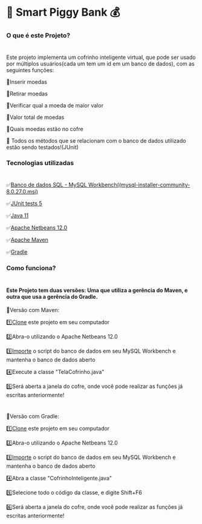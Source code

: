 # :pig: Smart Piggy Bank :moneybag:

### O que é este Projeto?
#
Este projeto implementa um cofrinho inteligente virtual, que pode ser usado por múltiplos usuários(cada um tem um id em um banco de dados), com as seguintes funções:

:pushpin:Inserir moedas

:pushpin:Retirar moedas

:pushpin:Verificar qual a moeda de maior valor

:pushpin:Valor total de moedas

:pushpin:Quais moedas estão no cofre

:bow_and_arrow: Todos os métodos que se relacionam com o banco de dados utilizado estão sendo testados!(JUnit)



### Tecnologias utilizadas
#
:white_check_mark:[Banco de dados SQL - MySQL Workbench((mysql-installer-community-8.0.27.0.msi)](https://dev.mysql.com/downloads/windows/installer/8.0.html)

:white_check_mark:[JUnit tests 5](https://junit.org/junit5/)

:white_check_mark:[Java 11](https://www.oracle.com/br/java/technologies/javase/jdk11-archive-downloads.html) 

:white_check_mark:[Apache Netbeans 12.0](https://netbeans.apache.org/download/nb125/nb125.html)

:white_check_mark:[Apache Maven](https://maven.apache.org/)

:white_check_mark:[Gradle](https://gradle.org/)


### Como funciona?
#
#### Este Projeto tem duas versões: Uma que utiliza a gerência do Maven, e outra que usa a gerência do Gradle.

:rocket:Versão com Maven:

:one:[Clone](https://docs.github.com/pt/repositories/creating-and-managing-repositories/cloning-a-repository) este projeto em seu computador

:two:Abra-o utilizando o Apache Netbeans 12.0

:three:[Importe](https://stackoverflow.com/questions/15884693/how-can-i-import-data-into-mysql-database-via-mysql-workbench) o script do banco de dados em seu MySQL Workbench e mantenha o banco de dados aberto

:four:Execute a classe "TelaCofrinho.java"

:five:Será aberta a janela do cofre, onde você pode realizar as funções já escritas anteriormente!

#

:rocket:Versão com Gradle:

:one:[Clone](https://docs.github.com/pt/repositories/creating-and-managing-repositories/cloning-a-repository) este projeto em seu computador

:two:Abra-o utilizando o Apache Netbeans 12.0

:three:[Importe](https://stackoverflow.com/questions/15884693/how-can-i-import-data-into-mysql-database-via-mysql-workbench) o script do banco de dados em seu MySQL Workbench e mantenha o banco de dados aberto

:four:Abra a classe "CofrinhoInteligente.java"

:five:Selecione todo o código da classe, e digite Shift+F6

:six:Será aberta a janela do cofre, onde você pode realizar as funções já escritas anteriormente!



